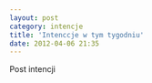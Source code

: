 ```yaml
---
layout: post
category: intencje
title: 'Intenccje w tym tygodniu'
date: 2012-04-06 21:35
---
```


Post intencji
